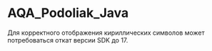 # AQA_Podoliak_Java
Для корректного отображения кириллических символов может потребоваться откат версии SDK до 17.
